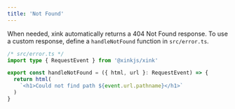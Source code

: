 ```yaml
---
title: 'Not Found'
---
```


When needed, xink automatically returns a 404 Not Found response. To use a custom response, define a `handleNotFound` function in `src/error.ts`.

```ts
/* src/error.ts */
import type { RequestEvent } from '@xinkjs/xink'

export const handleNotFound = ({ html, url }: RequestEvent) => {
  return html(
    `<h1>Could not find path ${event.url.pathname}</h1>`
  )
}
```
